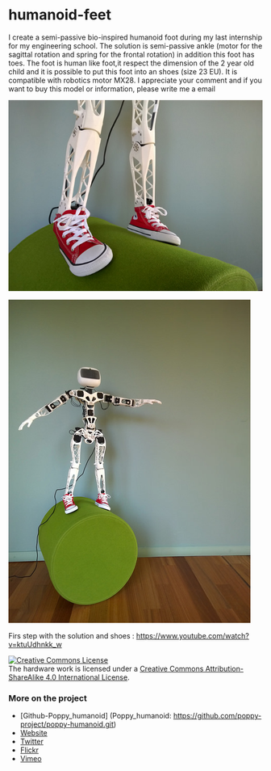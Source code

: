 # humanoid-feet

I create a semi-passive bio-inspired humanoid foot during my last internship for my engineering school. The solution is semi-passive ankle (motor for the sagittal rotation and spring for the frontal rotation) in addition this foot has toes. The foot is human like foot,it respect the dimension of the 2 year old child and it is possible to put this foot into an shoes (size 23 EU). It is compatible with robotics motor MX28. I appreciate your comment and if you want to buy this model or information, please write me a email


![Trunk Assembled](Img/poppy_feet.jpg)

![Trunk Assembled](Img/poppy_feet1.jpg)

Firs step with the solution and shoes : https://www.youtube.com/watch?v=ktuUdhnkk_w


<a rel="license" href="http://creativecommons.org/licenses/by-sa/4.0/"><img alt="Creative Commons License" style="border-width:0" src="https://i.creativecommons.org/l/by-sa/4.0/88x31.png" /></a><br />The hardware work is licensed under a <a rel="license" href="http://creativecommons.org/licenses/by-sa/4.0/">Creative Commons Attribution-ShareAlike 4.0 International License</a>.

### More on the project
- [Github-Poppy_humanoid] (Poppy_humanoid: https://github.com/poppy-project/poppy-humanoid.git)
- [Website](https://www.poppy-project.org)
- [Twitter](https://twitter.com/poppy_project)
- [Flickr](flickr.com/photos/poppy-project/)
- [Vimeo](https://vimeo.com/poppyproject)

